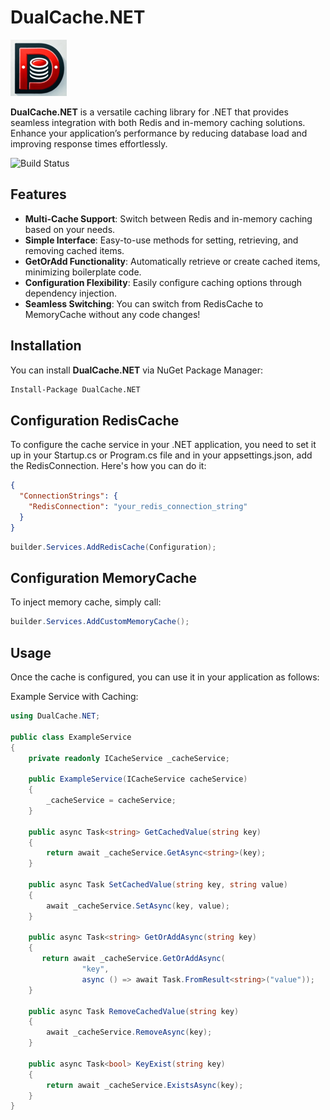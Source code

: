 # DualCache.NET

![DualCache.NET Logo](https://raw.githubusercontent.com/guliv3r/DualCache.NET/main/icon.png)

**DualCache.NET** is a versatile caching library for .NET that provides seamless integration with both Redis and in-memory caching solutions. Enhance your application’s performance by reducing database load and improving response times effortlessly.

![Build Status](https://github.com/guliv3r/DualCache.NET/actions/workflows/build-test.yml/badge.svg)

## Features

- **Multi-Cache Support**: Switch between Redis and in-memory caching based on your needs.
- **Simple Interface**: Easy-to-use methods for setting, retrieving, and removing cached items.
- **GetOrAdd Functionality**: Automatically retrieve or create cached items, minimizing boilerplate code.
- **Configuration Flexibility**: Easily configure caching options through dependency injection.
- **Seamless Switching**: You can switch from RedisCache to MemoryCache without any code changes!

## Installation

You can install **DualCache.NET** via NuGet Package Manager:

```bash
Install-Package DualCache.NET
```

## Configuration RedisCache
To configure the cache service in your .NET application, you need to set it up in your Startup.cs or Program.cs file and in your appsettings.json, add the RedisConnection. 
Here's how you can do it:
```json
{
  "ConnectionStrings": {
    "RedisConnection": "your_redis_connection_string"
  }
}
```
```csharp
builder.Services.AddRedisCache(Configuration);
```

## Configuration MemoryCache
To inject memory cache, simply call:
```csharp
builder.Services.AddCustomMemoryCache();
```

## Usage
Once the cache is configured, you can use it in your application as follows:

Example Service with Caching:
```csharp
using DualCache.NET;

public class ExampleService
{
    private readonly ICacheService _cacheService;

    public ExampleService(ICacheService cacheService)
    {
        _cacheService = cacheService;
    }

    public async Task<string> GetCachedValue(string key)
    {
        return await _cacheService.GetAsync<string>(key);
    }

    public async Task SetCachedValue(string key, string value)
    {
        await _cacheService.SetAsync(key, value);
    }
	
	public async Task<string> GetOrAddAsync(string key)
    {
       return await _cacheService.GetOrAddAsync(
                "key",
                async () => await Task.FromResult<string>("value"));
    }

    public async Task RemoveCachedValue(string key)
    {
        await _cacheService.RemoveAsync(key);
    }

    public async Task<bool> KeyExist(string key)
    {
        return await _cacheService.ExistsAsync(key);
    }
}
```
